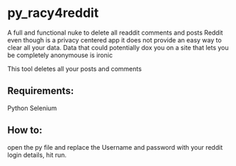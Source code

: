 # py_racy4reddit
A full and functional nuke to delete all readdit comments and posts
Reddit even though is a privacy centered app it does not provide an easy way to clear all your data.
Data that could potentially dox you on a site that lets you be completely anonymouse is ironic

This tool deletes all your posts and comments
## Requirements:
Python
Selenium
## How to:
open the py file and replace the Username and password with your reddit login details, hit run.

